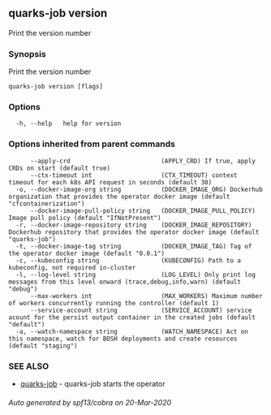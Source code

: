 ## quarks-job version

Print the version number

### Synopsis

Print the version number

```
quarks-job version [flags]
```

### Options

```
  -h, --help   help for version
```

### Options inherited from parent commands

```
      --apply-crd                         (APPLY_CRD) If true, apply CRDs on start (default true)
      --ctx-timeout int                   (CTX_TIMEOUT) context timeout for each k8s API request in seconds (default 30)
  -o, --docker-image-org string           (DOCKER_IMAGE_ORG) Dockerhub organization that provides the operator docker image (default "cfcontainerization")
      --docker-image-pull-policy string   (DOCKER_IMAGE_PULL_POLICY) Image pull policy (default "IfNotPresent")
  -r, --docker-image-repository string    (DOCKER_IMAGE_REPOSITORY) Dockerhub repository that provides the operator docker image (default "quarks-job")
  -t, --docker-image-tag string           (DOCKER_IMAGE_TAG) Tag of the operator docker image (default "0.0.1")
  -c, --kubeconfig string                 (KUBECONFIG) Path to a kubeconfig, not required in-cluster
  -l, --log-level string                  (LOG_LEVEL) Only print log messages from this level onward (trace,debug,info,warn) (default "debug")
      --max-workers int                   (MAX_WORKERS) Maximum number of workers concurrently running the controller (default 1)
      --service-account string            (SERVICE_ACCOUNT) service acount for the persist output container in the created jobs (default "default")
  -a, --watch-namespace string            (WATCH_NAMESPACE) Act on this namespace, watch for BOSH deployments and create resources (default "staging")
```

### SEE ALSO

* [quarks-job](quarks-job.md)	 - quarks-job starts the operator

###### Auto generated by spf13/cobra on 20-Mar-2020
